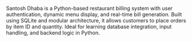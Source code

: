 Santosh Dhaba is a Python-based restaurant billing system with user authentication, dynamic menu display, and real-time bill generation. Built using SQLite and modular architecture, it allows customers to place orders by item ID and quantity. Ideal for learning database integration, input handling, and backend logic in Python.
